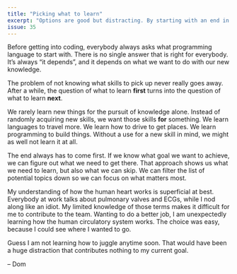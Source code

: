 ```yaml
---
title: "Picking what to learn"
excerpt: "Options are good but distracting. By starting with an end in mind, we can find out what the best next thing to learn is."
issue: 35
---
```

Before getting into coding, everybody always asks what programming language to start with. There is no single answer that is right for everybody. It’s always “it depends”, and it depends on what we want to do with our new knowledge.

The problem of not knowing what skills to pick up never really goes away. After a while, the question of what to learn **first** turns into the question of what to learn **next**.

We rarely learn new things for the pursuit of knowledge alone. Instead of randomly acquiring new skills, we want those skills **for** something. We learn languages to travel more. We learn how to drive to get places. We learn programming to build things. Without a use for a new skill in mind, we might as well not learn it at all.

The end always has to come first. If we know what goal we want to achieve, we can figure out what we need to get there. That approach shows us what we need to learn, but also what we can skip. We can filter the list of potential topics down so we can focus on what matters most.

My understanding of how the human heart works is superficial at best. Everybody at work talks about pulmonary valves and ECGs, while I nod along like an idiot. My limited knowledge of those terms makes it difficult for me to contribute to the team. Wanting to do a better job, I am unexpectedly learning how the human circulatory system works. The choice was easy, because I could see where I wanted to go.

Guess I am not learning how to juggle anytime soon. That would have been a huge distraction that contributes nothing to my current goal.

– Dom

